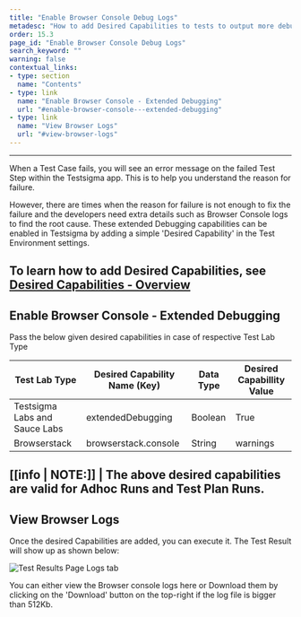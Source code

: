 ```yaml
---
title: "Enable Browser Console Debug Logs"
metadesc: "How to add Desired Capabilities to tests to output more debugging information such as Browser Console logs."
order: 15.3
page_id: "Enable Browser Console Debug Logs"
search_keyword: ""
warning: false
contextual_links:
- type: section
  name: "Contents"
- type: link
  name: "Enable Browser Console - Extended Debugging"
  url: "#enable-browser-console---extended-debugging"
- type: link
  name: "View Browser Logs"
  url: "#view-browser-logs"
---
```

---
When a Test Case fails, you will see an error message on the failed Test Step within the Testsigma app. This is to help you understand the reason for failure.

However, there are times when the reason for failure is not enough to fix the failure and the developers need extra details such as Browser Console logs to find the root cause. These extended Debugging capabilities can be enabled in Testsigma by adding a simple 'Desired Capability' in the Test Environment settings. 

To learn how to add Desired Capabilities, see [Desired Capabilities - Overview](https://testsigma.com/docs/desired-capabilities/overview/)
---

## **Enable Browser Console - Extended Debugging**

Pass the below given desired capabilities in case of respective Test Lab Type

|**Test Lab Type**|**Desired Capability Name (Key)**|**Data Type**|**Desired Capabillity Value**|
|---|---|---|---|
|Testsigma Labs and Sauce Labs|extendedDebugging|Boolean|True|
|Browserstack|browserstack.console|String|warnings|

[[info | NOTE:]]
| The above desired capabilities are valid for Adhoc Runs and Test Plan Runs.
---

## **View Browser Logs**

Once the desired Capabilities are added, you can execute it. The Test Result will show up as shown below:

![Test Results Page Logs tab](https://docs.testsigma.com/images/enable-browser-console-logs/test-results-logs-tab.png)

You can either view the Browser console logs here or Download them by clicking on the 'Download' button on the top-right if the log file is bigger than 512Kb.